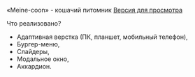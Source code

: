 «Meine-coon» - кошачий питомник
<a href="https://Kolenkaa.github.io/NEW_cat-pitomnik/" rel="nofollow">Версия для просмотра</a>

Что реализовано?
- Адаптивная верстка (ПК, планшет, мобильный телефон),
- Бургер-меню,
- Слайдеры,
- Модальное окно,
- Аккардион.
